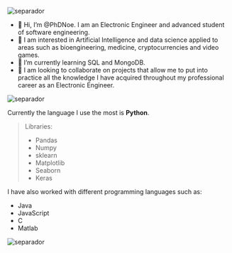 ![separador](https://i.imgur.com/4gX5WFr.png)
- 👋 Hi, I’m @PhDNoe. I am an Electronic Engineer and advanced student of software engineering.
- 👀 I am interested in Artificial Intelligence and data science applied to areas such as bioengineering, medicine, cryptocurrencies and video games.
- 🌱 I’m currently learning SQL and MongoDB.
- 💞️ I am looking to collaborate on projects that allow me to put into practice all the knowledge I have acquired throughout my professional career as an Electronic Engineer.

![separador](https://i.imgur.com/4gX5WFr.png)

Currently the language I use the most is **Python**. 
> Libraries:
> * Pandas
> * Numpy 
> * sklearn 
> * Matplotlib
> * Seaborn 
> * Keras

I have also worked with different programming languages such as:
* Java
* JavaScript
* C
* Matlab

![separador](https://i.imgur.com/4gX5WFr.png)

<!---
PhDNoe/PhDNoe is a ✨ special ✨ repository because its `README.md` (this file) appears on your GitHub profile.
You can click the Preview link to take a look at your changes.
--->
